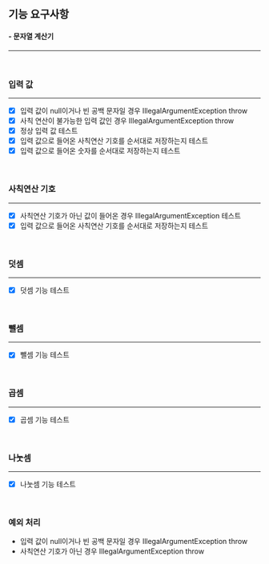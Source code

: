 ## 기능 요구사항
#### - 문자열 계산기
<hr />
<br />

### 입력 값
<hr />

- [X] 입력 값이 null이거나 빈 공백 문자일 경우 IllegalArgumentException throw
- [X] 사칙 연산이 불가능한 입력 값인 경우 IllegalArgumentException throw
- [X] 정상 입력 값 테스트
- [X] 입력 값으로 들어온 사칙연산 기호를 순서대로 저장하는지 테스트
- [X] 입력 값으로 들어온 숫자를 순서대로 저장하는지 테스트

<br />

### 사칙연산 기호
<hr />

- [X] 사칙연산 기호가 아닌 값이 들어온 경우 IllegalArgumentException 테스트
- [X] 입력 값으로 들어온 사칙연산 기호를 순서대로 저장하는지 테스트

<br />


### 덧셈
<hr />

- [X] 덧셈 기능 테스트


<br />

### 뺄셈
<hr />

- [X] 뺄셈 기능 테스트

<br />

### 곱셈
<hr />

- [X] 곱셈 기능 테스트

<br />

### 나눗셈
<hr />

- [X] 나눗셈 기능 테스트

<br />

### 예외 처리
- 입력 값이 null이거나 빈 공백 문자일 경우 IllegalArgumentException throw
- 사칙연산 기호가 아닌 경우 IllegalArgumentException throw